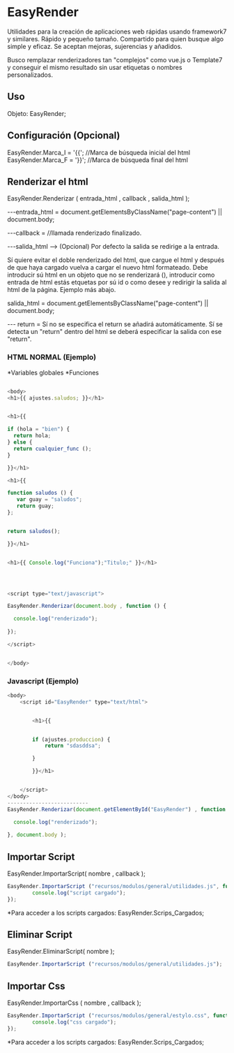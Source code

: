 # EasyRender
Utilidades para la creación de aplicaciones web rápidas usando framework7 y similares. Rápido y pequeño tamaño.
Compartido para quien busque algo simple y eficaz. Se aceptan mejoras, sujerencias y añadidos.

Busco remplazar renderizadores tan "complejos" como vue.js o Template7 y conseguir el mismo resultado sin usar etiquetas o nombres personalizados.

## Uso
<script type="text/javascript" src="EasyRender.js"></script>

Objeto: EasyRender;


## Configuración (Opcional)

EasyRender.Marca_I = '{{'; //Marca de búsqueda inicial del html
EasyRender.Marca_F = '}}'; //Marca de búsqueda final del html



## Renderizar el html
                                               
EasyRender.Renderizar ( entrada_html , callback , salida_html<Opcional> );

---entrada_html = document.getElementsByClassName("page-content") || document.body;

---callback = //llamada renderizado finalizado.

---salida_html --> (Opcional) Por defecto la salida se redirige a la entrada. 

Sí quiere evitar el doble renderizado del html, que cargue el html y después de que haya cargado vuelva a cargar el nuevo html formateado. Debe introducir sú html en un objeto que no se renderizará (<script> </script>), introducir como entrada de html estás etquetas por sú id o como desee y redirigir la salida al html de la página. Ejemplo más abajo.


salida_html = document.getElementsByClassName("page-content") || document.body;


--- return = Sí no se especifica el return se añadirá automáticamente. Sí se detecta un "return" dentro del html se deberá especificar la salida con ese "return".




### HTML NORMAL (Ejemplo)

*Variables globales
*Funciones

```javascript

<body>
<h1>{{ ajustes.saludos; }}</h1>	 


<h1>{{ 

if (hola = "bien") {
  return hola;
} else {
  return cualquier_func ();
}

}}</h1>	

<h1>{{ 

function saludos () {
   var guay = "saludos";
   return guay;
};


return saludos();

}}</h1>	


<h1>{{ Console.log("Funciona");"Titulo;" }}</h1>	




<script type="text/javascript">

EasyRender.Renderizar(document.body , function () {

  console.log("renderizado");
        
});

</script>


</body>

```




### Javascript (Ejemplo)


```javascript
<body>
	<script id="EasyRender" type="text/html">


        <h1>{{


        if (ajustes.produccion) {
            return "sdasddsa";

        }

        }}</h1>	 


	</script>
</body>
--------------------------
EasyRender.Renderizar(document.getElementById("EasyRender") , function () {

  console.log("renderizado");
        
}, document.body );


```







## Importar Script

EasyRender.ImportarScript( nombre , callback );
```javascript
EasyRender.ImportarScript ("recursos/modulos/general/utilidades.js", function() {
        console.log("script cargado");
});
```
*Para acceder a los scripts cargados: EasyRender.Scrips_Cargados;


## Eliminar Script

EasyRender.EliminarScript( nombre );
```javascript
EasyRender.ImportarScript ("recursos/modulos/general/utilidades.js");
```


## Importar Css

EasyRender.ImportarCss ( nombre , callback );
```javascript
EasyRender.ImportarScript ("recursos/modulos/general/estylo.css", function() {
        console.log("css cargado");
});
```
*Para acceder a los scripts cargados: EasyRender.Scrips_Cargados;










